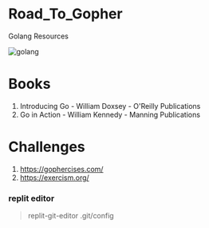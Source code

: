 # Road_To_Gopher
Golang Resources

![golang](https://user-images.githubusercontent.com/39147514/189495623-052cbe1d-333e-4fc5-928a-01b33ef39c06.png)

# Books
1. Introducing Go - William Doxsey - O'Reilly Publications
2. Go in Action - William Kennedy - Manning Publications 

# Challenges
1. https://gophercises.com/
2. https://exercism.org/

### replit editor
> replit-git-editor .git/config
